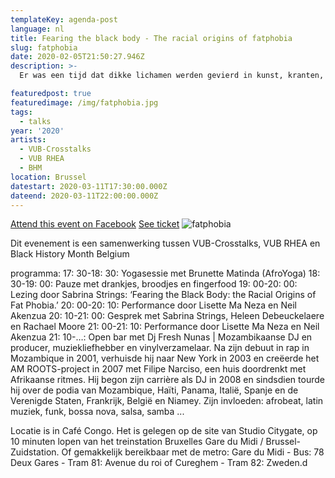 ```yaml
---
templateKey: agenda-post
language: nl
title: Fearing the black body - The racial origins of fatphobia
slug: fatphobia
date: 2020-02-05T21:50:27.946Z
description: >-
  Er was een tijd dat dikke lichamen werden gevierd in kunst, kranten, tijdschriften en medische tijdschriften, maar dat veranderde allemaal in de 18e eeuw, toen vetheid werd geassocieerd met het idee dat mensen met een gekleurde huid raciale inferieure wilden waren. Tijdens dit evenement, dat deel uitmaakt van het programma Black History Month Belgium, zul je leren en ervaren hoe die verschuiving zwarte lichamen blijft achtervolgen tot op de dag van vandaag. Met Sabrina Strings (auteur van het zwarte lichaam vrezen), Lisette Ma Neza (Slam Poetry Champion), Brunette Matinda (Afroyoga), Heleen Debeuckelaere (Schrijver) en Rachael Moore (coördinator RainbowHouse)

featuredpost: true
featuredimage: /img/fatphobia.jpg
tags:
  - talks
year: '2020'
artists:
  - VUB-Crosstalks
  - VUB RHEA
  - BHM
location: Brussel
datestart: 2020-03-11T17:30:00.000Z
dateend: 2020-03-11T22:00:00.000Z
---
```

[Attend this event on Facebook](https://www.facebook.com/events/2518708328397103/)
[See ticket](https://www.vub.be/en/events/2020/black-history-month-belgium-the-racial-origins-of-fat-phobia?fbclid=IwAR2e1B978A0IkxTD0_aB-MnyX292sUadV3N6Hxam12eHHDSLwtiBFxSC0k8)
![fatphobia](/img/fatphobia.jpg "fatphobia")

Dit evenement is een samenwerking tussen VUB-Crosstalks, VUB RHEA en Black History Month Belgium

programma:
17: 30-18: 30: Yogasessie met Brunette Matinda (AfroYoga)
18: 30-19: 00: Pauze met drankjes, broodjes en fingerfood
19: 00-20: 00: Lezing door Sabrina Strings: ‘Fearing the Black Body: the Racial Origins of Fat Phobia.’
20: 00-20: 10: Performance door Lisette Ma Neza en Neil Akenzua
20: 10-21: 00: Gesprek met Sabrina Strings, Heleen Debeuckelaere en Rachael Moore
21: 00-21: 10: Performance door Lisette Ma Neza en Neil Akenzua
21: 10-…: Open bar met Dj Fresh Nunas | Mozambikaanse DJ en producer, muziekliefhebber en vinylverzamelaar. Na zijn debuut in rap in Mozambique in 2001, verhuisde hij naar New York in 2003 en creëerde het AM ROOTS-project in 2007 met Filipe Narciso, een huis doordrenkt met Afrikaanse ritmes. Hij begon zijn carrière als DJ in 2008 en sindsdien tourde hij over de podia van Mozambique, Haïti, Panama, Italië, Spanje en de Verenigde Staten, Frankrijk, België en Niamey. Zijn invloeden: afrobeat, latin muziek, funk, bossa nova, salsa, samba ...

Locatie is in Café Congo. Het is gelegen op de site van Studio Citygate, op 10 minuten lopen van het treinstation Bruxelles Gare du Midi / Brussel-Zuidstation. Of gemakkelijk bereikbaar met de metro: Gare du Midi - Bus: 78 Deux Gares - Tram 81: Avenue du roi of Cureghem - Tram 82: Zweden.d
